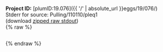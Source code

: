 **Project ID:** [plumID:19.076]({{ '/' | absolute_url }}eggs/19/076/)  
Stderr for source:  Pulling/110110/pleq1   
(download [zipped raw stdout](pleq1.plumed_master.stdout.txt.zip))  
{% raw %}
<pre>
</pre>
{% endraw %}
